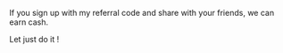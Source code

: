 If you sign up with my referral code and share with your friends, we can earn cash.

Let just do it !
